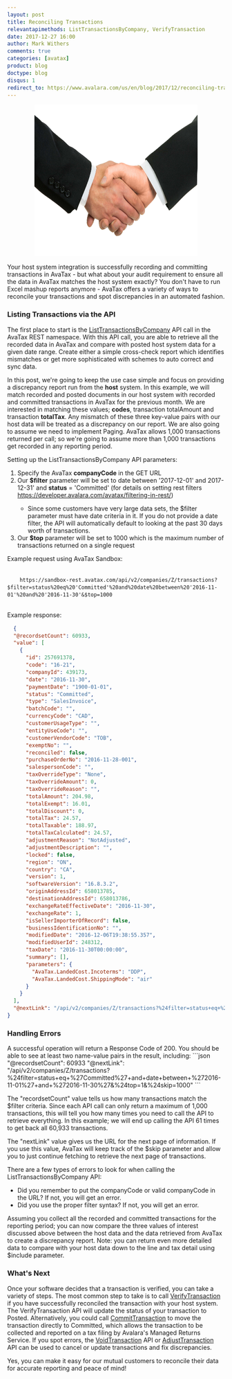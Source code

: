 ```yaml
---
layout: post
title: Reconciling Transactions
relevantapimethods: ListTransactionsByCompany, VerifyTransaction
date: 2017-12-27 16:00
author: Mark Withers
comments: true
categories: [avatax]
product: blog
doctype: blog
disqus: 1
redirect_to: https://www.avalara.com/us/en/blog/2017/12/reconciling-transactions.html
---
```


<center><img src="/images/reconciling.jpg" height="350" width="75%"/></center>

Your host system integration is successfully recording and committing transactions in AvaTax - but what about your audit requirement to ensure all the data in AvaTax matches the host system exactly?  You don't have to run Excel mashup reports anymore - AvaTax offers a variety of ways to reconcile your transactions and spot discrepancies in an automated fashion.  

<h3>Listing Transactions via the API</h3>

The first place to start is the <a href="/api-reference/avatax/rest/v2/methods/Transactions/ListTransactionsByCompany/">ListTransactionsByCompany</a> API call in the AvaTax REST namespace.  With this API call, you are able to retrieve all the recorded data in AvaTax and compare with posted host system data for a given date range.  Create either a simple cross-check report which identifies mismatches or get more sophisticated with schemes to auto correct and sync data.    

In this post, we're going to keep the use case simple and focus on providing a discrepancy report run from the <b>host</b> system.  In this example, we will match recorded and posted documents in our host system with recorded and committed transactions in AvaTax for the previous month.  We are interested in matching these values; <b>codes</b>, transaction totalAmount and transaction <b>totalTax</b>.  Any mismatch of these three key-value pairs with our host data will be treated as a discrepancy on our report.   We are also going to assume we need to implement Paging.  AvaTax allows 1,000 transactions returned per call; so we're going to assume more than 1,000 transactions get recorded in any reporting period.  


Setting up the ListTransactionsByCompany API parameters:
<ol>
    <li>Specify the AvaTax <b>companyCode</b> in the GET URL</li>
    <li>Our <b>$filter</b> parameter will be set to date between '2017-12-01' and 2017-12-31'  and <b>status</b> = 'Committed' (for details on setting rest filters <a href=/avatax/filtering-in-rest/>https://developer.avalara.com/avatax/filtering-in-rest/</a>)</li>
        <ul><li>Since some customers have very large data sets, the $filter parameter must have date criteria in it.  If you do not provide a date filter, the API will automatically default to looking at the past 30 days worth of transactions.</li></ul>
    <li>Our <b>$top</b> parameter will be set to 1000 which is the maximum number of transactions returned on a single request</li> 
</ol>

Example request using AvaTax Sandbox:
<div>
    <code>
    https://sandbox-rest.avatax.com/api/v2/companies/Z/transactions?$filter=status%20eq%20'Committed'%20and%20date%20between%20'2016-11-01'%20and%20'2016-11-30'&$top=1000
    </code>
</div>

Example response:
```json
  {
  "@recordsetCount": 60933,
  "value": [
    {
      "id": 257691378,
      "code": "16-21",
      "companyId": 439173,
      "date": "2016-11-30",
      "paymentDate": "1900-01-01",
      "status": "Committed",
      "type": "SalesInvoice",
      "batchCode": "",
      "currencyCode": "CAD",
      "customerUsageType": "",
      "entityUseCode": "",
      "customerVendorCode": "TOB",
      "exemptNo": "",
      "reconciled": false,
      "purchaseOrderNo": "2016-11-28-001",
      "salespersonCode": "",
      "taxOverrideType": "None",
      "taxOverrideAmount": 0,
      "taxOverrideReason": "",
      "totalAmount": 204.98,
      "totalExempt": 16.01,
      "totalDiscount": 0,
      "totalTax": 24.57,
      "totalTaxable": 188.97,
      "totalTaxCalculated": 24.57,
      "adjustmentReason": "NotAdjusted",
      "adjustmentDescription": "",
      "locked": false,
      "region": "ON",
      "country": "CA",
      "version": 1,
      "softwareVersion": "16.8.3.2",
      "originAddressId": 658013785,
      "destinationAddressId": 658013786,
      "exchangeRateEffectiveDate": "2016-11-30",
      "exchangeRate": 1,
      "isSellerImporterOfRecord": false,
      "businessIdentificationNo": "",
      "modifiedDate": "2016-12-06T19:38:55.357",
      "modifiedUserId": 248312,
      "taxDate": "2016-11-30T00:00:00",
      "summary": [],
      "parameters": {
        "AvaTax.LandedCost.Incoterms": "DDP",
        "AvaTax.LandedCost.ShippingMode": "air"
      }
    }
  ],
  "@nextLink": "/api/v2/companies/Z/transactions?%24filter=status+eq+%27Committed%27+and+date+between+%272016-11-01%27+and+%272016-11-30%27&%24top=1&%24skip=1000"
}
```

<h3>Handling Errors</h3>
A successful operation will return a Response Code of 200.  You should be able to see at least two name-value pairs in the result, including: 
```json
"@recordsetCount": 60933
"@nextLink": "/api/v2/companies/Z/transactions?%24filter=status+eq+%27Committed%27+and+date+between+%272016-11-01%27+and+%272016-11-30%27&%24top=1&%24skip=1000"
```

The "recordsetCount" value tells us how many transactions match the $filter criteria.  Since each API call can only return a maximum of 1,000 transactions, this will tell you how many times you need to call the API to retrieve everything.  In this example; we will end up calling the API 61 times to get back all 60,933 transactions.

The "nextLink" value gives us the URL for the next page of information.  If you use this value, AvaTax will keep track of the $skip parameter and allow you to just continue fetching to retrieve the next page of transactions.

There are a few types of errors to look for when calling the ListTransactionsByCompany API:
<ul>
    <li>Did you remember to put the companyCode or valid companyCode in the URL?  If not, you will get an error.</li>
    <li>Did you use the proper filter syntax?  If not, you will get an error.</li>
</ul>

Assuming you collect all the recorded and committed transactions for the reporting period; you can now compare the three values of interest discussed above between the host data and the data retrieved from AvaTax to create a discrepancy report.  Note: you can return even more detailed data to compare with your host data down to the line and tax detail using $include parameter.  

<h3>What's Next</h3>
Once your software decides that a transaction is verified, you can take a variety of steps.  The most common step to take is to call <a href="/api-reference/avatax/rest/v2/methods/Transactions/VerifyTransaction/">VerifyTransaction</a> if you have successfully reconciled the transaction with your host system.  The VerifyTransaction API will update the status of your transaction to Posted.  Alternatively, you could call <a href="/api-reference/avatax/rest/v2/methods/Transactions/CommitTransaction/">CommitTransaction</a> to move the transaction directly to Committed, which allows the transaction to be collected and reported on a tax filing by Avalara's Managed Returns Service.  If you spot errors, the <a href="/api-reference/avatax/rest/v2/methods/Transactions/VoidTransaction/">VoidTransaction</a> API or <a href="/api-reference/avatax/rest/v2/methods/Transactions/AdjustTransaction/">AdjustTransaction</a> API can be used to cancel or update transactions and fix discrepancies.

Yes, you can make it easy for our mutual customers to reconcile their data for accurate reporting and peace of mind!